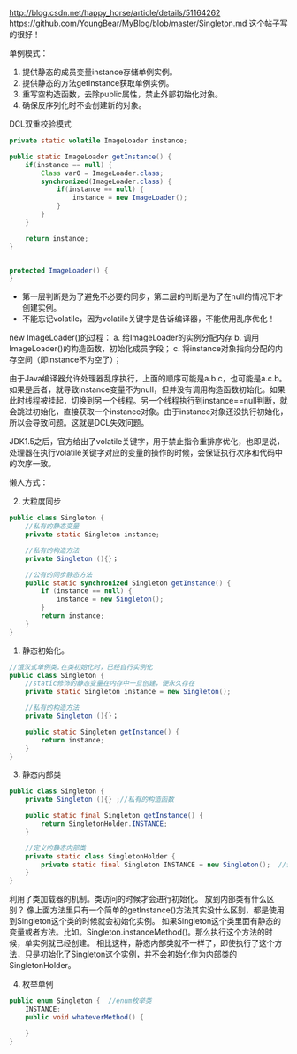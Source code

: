 http://blog.csdn.net/happy_horse/article/details/51164262
https://github.com/YoungBear/MyBlog/blob/master/Singleton.md
这个帖子写的很好！

单例模式：
1. 提供静态的成员变量instance存储单例实例。
2. 提供静态的方法getInstance获取单例实例。
3. 重写空构造函数，去除public属性，禁止外部初始化对象。
4. 确保反序列化时不会创建新的对象。

DCL双重校验模式
```java
private static volatile ImageLoader instance;

public static ImageLoader getInstance() {
    if(instance == null) {
        Class var0 = ImageLoader.class;
        synchronized(ImageLoader.class) {
            if(instance == null) {
                instance = new ImageLoader();
            }
        }
    }

    return instance;
}


protected ImageLoader() {
}
```

* 第一层判断是为了避免不必要的同步，第二层的判断是为了在null的情况下才创建实例。
* 不能忘记volatile，因为volatile关键字是告诉编译器，不能使用乱序优化！

new ImageLoader()的过程：
a. 给ImageLoader的实例分配内存
b. 调用ImageLoader()的构造函数，初始化成员字段；
c. 将instance对象指向分配的内存空间（即instance不为空了）；

由于Java编译器允许处理器乱序执行，上面的顺序可能是a.b.c，也可能是a.c.b。如果是后者，就导致instance变量不为null，但并没有调用构造函数初始化。如果此时线程被挂起，切换到另一个线程。另一个线程执行到instance==null判断，就会跳过初始化，直接获取一个instance对象。由于instance对象还没执行初始化，所以会导致问题。这就是DCL失效问题。

JDK1.5之后，官方给出了volatile关键字，用于禁止指令重排序优化，也即是说，处理器在执行volatile关键字对应的变量的操作的时候，会保证执行次序和代码中的次序一致。


懒人方式：

2. 大粒度同步

```java
public class Singleton {  
    //私有的静态变量
    private static Singleton instance;  

    //私有的构造方法
    private Singleton (){}；

    //公有的同步静态方法
    public static synchronized Singleton getInstance() {  
        if (instance == null) {  
            instance = new Singleton();  
        }  
        return instance;  
    }  
}
```

1. 静态初始化。

```java
//饿汉式单例类.在类初始化时，已经自行实例化   
public class Singleton {  
    //static修饰的静态变量在内存中一旦创建，便永久存在
    private static Singleton instance = new Singleton();

    //私有的构造方法
    private Singleton (){}；

    public static Singleton getInstance() {  
        return instance;
    }  
}
```

3. 静态内部类

```java
public class Singleton {  
    private Singleton (){} ;//私有的构造函数

    public static final Singleton getInstance() {  
        return SingletonHolder.INSTANCE;  
    }  

    //定义的静态内部类
    private static class SingletonHolder {  
        private static final Singleton INSTANCE = new Singleton();  //创建实例的地方
    }  
}  
```
利用了类加载器的机制。类访问的时候才会进行初始化。
放到内部类有什么区别？
像上面方法里只有一个简单的getInstance()方法其实没什么区别，都是使用到Singleton这个类的时候就会初始化实例。
如果Singleton这个类里面有静态的变量或者方法。比如。Singleton.instanceMethod()。那么执行这个方法的时候，单实例就已经创建。
相比这样，静态内部类就不一样了，即使执行了这个方法，只是初始化了Singleton这个实例，并不会初始化作为内部类的SingletonHolder。



4. 枚举单例

```java
public enum Singleton {  //enum枚举类
    INSTANCE;  
    public void whateverMethod() {  

    }  
}
```

